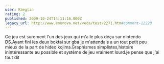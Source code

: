 ```yaml
---
user: Raeglin
rating: 2
published: 2009-10-24T14:11:16.000Z
legacy_url: http://www.emunova.net/veda/test/2271.htm#comment-12228
---
```

Ce jeu est surement l'un des jeux qui m'a le plus déçu sur nintendo DS.Ayant fini les deux boktai sur gba je m'attendais a un tout petit peu mieux de la part de hideo kojima.Graphismes simplistes,histoire inintéressante au possible et système de jeu vraiment lourd.je pense que j'ai tout dit